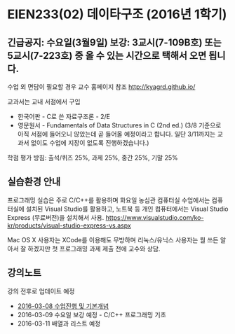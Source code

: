 # EIEN233(02) 데이타구조 (2016년 1학기)

## **긴급공지**: 수요일(3월9일) 보강: 3교시(7-109B호) 또는 5교시(7-223호) 중 올 수 있는 시간으로 택해서 오면 됩니다.

수업 외 면담이 필요할 경우 교수 홈페이지 참조
http://kyagrd.github.io/

교과서는 교내 서점에서 구입 
* 한국어판 - C로 쓴 자료구조론 - 2/E
* 영문원서 - Fundamentals of Data Structures in C (2nd ed.)
(3/8 기준으로 아직 서점에 들어오니 않았는데 곧 들어올 예정이라고 합니다.
일단 3/11까지는 교과서 없이도 수업에 지장이 없도록 진행하겠습니다.)

학점 평가 방침: 출석/퀴즈 25%, 과제 25%, 중간 25%, 기말 25%


## 실습환경 안내
프로그래밍 실습은 주로 C/C++를 활용하며
화요일 농심관 컴퓨터실 수업에서는 컴퓨터실에 설치된 Visual Studio를 활용하고,
노트북 등 개인 컴퓨터에서는 Visual Studio Express (무료버전)을 설치해서 사용.
https://www.visualstudio.com/ko-kr/products/visual-studio-express-vs.aspx

Mac OS X 사용자는 XCode를 이용해도 무방하며
리눅스/유닉스 사용자는 뭘 쓰든 알아서 잘 하겠지만
첫 프로그래밍 과제 제출 전에 교수와 상담.

## 강의노트
강의 전후로 업데이트 예정

* [2016-03-08 수업진행 및 기본개념](https://slides.com/kyagrd/ds2016spring0308)
* 2016-03-09 수요일 보강 예정 - C/C++ 프로그래밍 기초 
* 2016-03-11 배열과 리스트 예정
